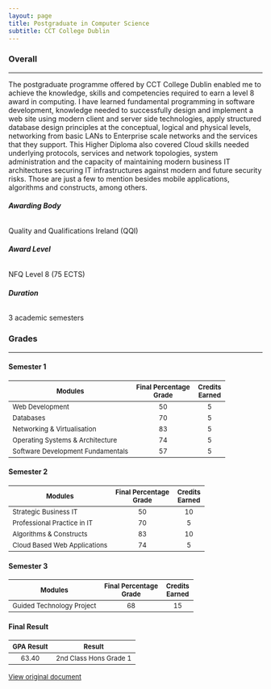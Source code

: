 ```yaml
---
layout: page
title: Postgraduate in Computer Science
subtitle: CCT College Dublin
---
```


### **Overall** 

------

The postgraduate programme offered by CCT College Dublin enabled me to achieve the knowledge, skills and competencies required to earn a level 8 award in computing. I have learned fundamental programming in software development, knowledge needed to successfully design and implement a web site using modern client and server side technologies, apply structured database design principles at the conceptual, logical and physical levels, networking from basic LANs to Enterprise scale networks and the services that they support. This Higher Diploma also covered Cloud skills needed underlying protocols, services and network topologies, system administration and the capacity of maintaining modern business IT architectures securing IT infrastructures against modern and future security risks. Those are just a few to mention besides mobile applications, algorithms and constructs, among others. 



###### **Awarding Body**

Quality and Qualifications Ireland (QQI)

###### **Award Level**

NFQ Level 8 (75 ECTS)

###### **Duration**

3 academic semesters
<br>

### **Grades**

------
#### Semester 1

| <font size="2">Modules</font>                | <font size="2">Final Percentage<br />Grade</font> | <font size="2">Credits<br />Earned</font> |
| ------------------------------------------------------- | :-----------------------------------------------: | :---------------------------------------: |
| <font size="2"> Web Development</font>                  |             <font size="2">50</font>              |          <font size="2">5</font>          |
| <font size="2">Databases</font>                         |             <font size="2">70</font>              |          <font size="2">5</font>          |
| <font size="2">Networking & Virtualisation</font>       |             <font size="2">83</font>              |          <font size="2">5</font>          |
| <font size="2">Operating Systems & Architecture</font>  |             <font size="2">74</font>              |          <font size="2">5</font>          |
| <font size="2">Software Development Fundamentals</font> |             <font size="2">57</font>              |          <font size="2">5</font>          |

#### Semester 2

| <font size="2">Modules</font>           | <font size="2">Final Percentage<br />Grade</font> | <font size="2">Credits<br />Earned </font> |
| -------------------------------------------------- | :-----------------------------------------------: | :----------------------------------------: |
| <font size="2">Strategic Business IT</font>        |             <font size="2">50</font>              |          <font size="2">10</font>          |
| <font size="2">Professional Practice in IT</font>  |             <font size="2">70</font>              |          <font size="2">5</font>           |
| <font size="2">Algorithms & Constructs</font>      |             <font size="2">83</font>              |          <font size="2">10</font>          |
| <font size="2">Cloud Based Web Applications</font> |             <font size="2">74</font>              |          <font size="2">5</font>           |

#### Semester 3

| <font size="2">Modules</font>        | <font size="2">Final Percentage<br />Grade</font> | <font size="2">Credits<br />Earned</font> |
| ----------------------------------------------- | :-----------------------------------------------: | :---------------------------------------: |
| <font size="2">Guided Technology Project</font> |             <font size="2">68</font>              |         <font size="2">15</font>          |

#### Final Result

| <font size="2">GPA Result</font> |         <font size="2">Result</font>         |
| :------------------------------: | :------------------------------------------: |
|   <font size="2">63.40</font>    | <font size="2">2nd Class Hons Grade 1</font> |


<a href ="https://drive.google.com/file/d/1PD4Eo4ZO0PF0puezGko3V9Bjw8RShkef/view?usp=sharing" target="_blank"><font size="2">View original document</font></a>